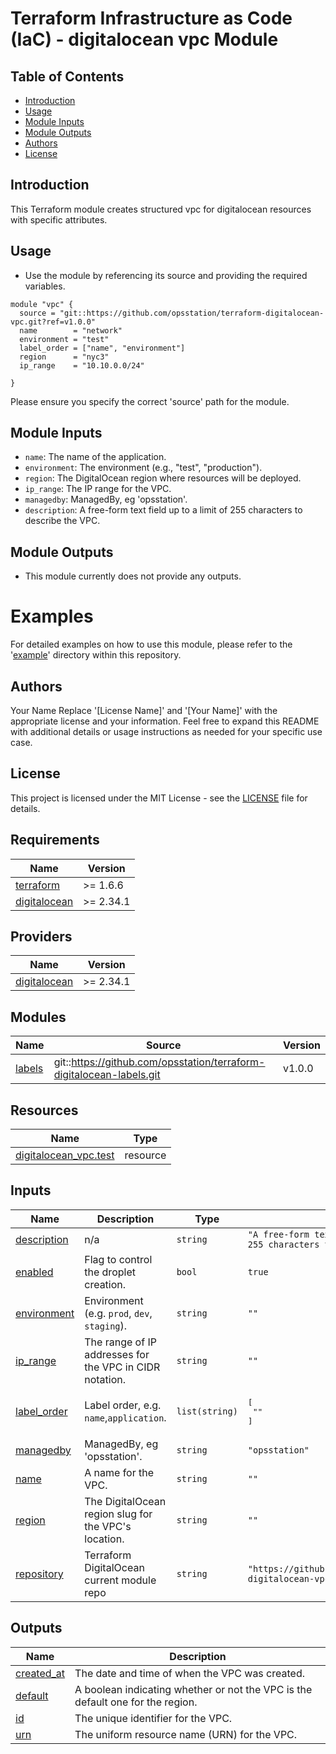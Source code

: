 # Terraform Infrastructure as Code (IaC) - digitalocean vpc Module

## Table of Contents
- [Introduction](#introduction)
- [Usage](#usage)
- [Module Inputs](#module-inputs)
- [Module Outputs](#module-outputs)
- [Authors](#authors)
- [License](#license)

## Introduction
This Terraform module creates structured vpc for digitalocean resources with specific attributes.

## Usage

- Use the module by referencing its source and providing the required variables.

```hcl
module "vpc" {
  source = "git::https://github.com/opsstation/terraform-digitalocean-vpc.git?ref=v1.0.0"
  name        = "network"
  environment = "test"
  label_order = ["name", "environment"]
  region      = "nyc3"
  ip_range    = "10.10.0.0/24"

}

```
Please ensure you specify the correct 'source' path for the module.

## Module Inputs

- `name`: The name of the application.
- `environment`: The environment (e.g., "test", "production").
- `region`: The DigitalOcean region where resources will be deployed.
- `ip_range`: The IP range for the VPC.
- `managedby`:  ManagedBy, eg 'opsstation'.
- `description`: A free-form text field up to a limit of 255 characters to describe the VPC.

## Module Outputs
- This module currently does not provide any outputs.

# Examples
For detailed examples on how to use this module, please refer to the '[example](https://github.com/opsstation/terraform-digitalocean-vpc/tree/master/_example)' directory within this repository.

## Authors
Your Name
Replace '[License Name]' and '[Your Name]' with the appropriate license and your information. Feel free to expand this README with additional details or usage instructions as needed for your specific use case.

## License
This project is licensed under the MIT License - see the [LICENSE](https://github.com/opsstation/terraform-digitalocean-vpc/blob/master/LICENSE) file for details.



<!-- BEGIN_TF_DOCS -->
## Requirements

| Name | Version |
|------|---------|
| <a name="requirement_terraform"></a> [terraform](#requirement\_terraform) | >= 1.6.6 |
| <a name="requirement_digitalocean"></a> [digitalocean](#requirement\_digitalocean) | >= 2.34.1 |

## Providers

| Name | Version |
|------|---------|
| <a name="provider_digitalocean"></a> [digitalocean](#provider\_digitalocean) | >= 2.34.1 |

## Modules

| Name | Source | Version |
|------|--------|---------|
| <a name="module_labels"></a> [labels](#module\_labels) | git::https://github.com/opsstation/terraform-digitalocean-labels.git | v1.0.0 |

## Resources

| Name | Type |
|------|------|
| [digitalocean_vpc.test](https://registry.terraform.io/providers/digitalocean/digitalocean/latest/docs/resources/vpc) | resource |

## Inputs

| Name | Description | Type | Default | Required |
|------|-------------|------|---------|:--------:|
| <a name="input_description"></a> [description](#input\_description) | n/a | `string` | `"A free-form text field up to a limit of 255 characters to describe the VPC."` | no |
| <a name="input_enabled"></a> [enabled](#input\_enabled) | Flag to control the droplet creation. | `bool` | `true` | no |
| <a name="input_environment"></a> [environment](#input\_environment) | Environment (e.g. `prod`, `dev`, `staging`). | `string` | `""` | no |
| <a name="input_ip_range"></a> [ip\_range](#input\_ip\_range) | The range of IP addresses for the VPC in CIDR notation. | `string` | `""` | no |
| <a name="input_label_order"></a> [label\_order](#input\_label\_order) | Label order, e.g. `name`,`application`. | `list(string)` | <pre>[<br>  ""<br>]</pre> | no |
| <a name="input_managedby"></a> [managedby](#input\_managedby) | ManagedBy, eg 'opsstation'. | `string` | `"opsstation"` | no |
| <a name="input_name"></a> [name](#input\_name) | A name for the VPC. | `string` | `""` | no |
| <a name="input_region"></a> [region](#input\_region) | The DigitalOcean region slug for the VPC's location. | `string` | `""` | no |
| <a name="input_repository"></a> [repository](#input\_repository) | Terraform DigitalOcean current module repo | `string` | `"https://github.com/opsstation/terraform-digitalocean-vpc"` | no |

## Outputs

| Name | Description |
|------|-------------|
| <a name="output_created_at"></a> [created\_at](#output\_created\_at) | The date and time of when the VPC was created. |
| <a name="output_default"></a> [default](#output\_default) | A boolean indicating whether or not the VPC is the default one for the region. |
| <a name="output_id"></a> [id](#output\_id) | The unique identifier for the VPC. |
| <a name="output_urn"></a> [urn](#output\_urn) | The uniform resource name (URN) for the VPC. |
<!-- END_TF_DOCS -->